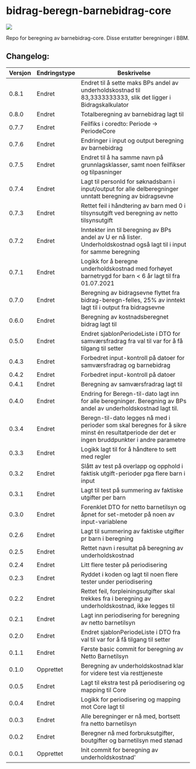 # bidrag-beregn-barnebidrag-core
![](https://github.com/navikt/bidrag-beregn-barnebidrag-core/workflows/maven%20deploy/badge.svg)

Repo for beregning av barnebidrag-core. Disse erstatter beregninger i BBM.

## Changelog:

Versjon | Endringstype | Beskrivelse
--------|--------------|------------
0.8.1   | Endret       | Endret til å sette maks BPs andel av underholdskostnad til 83,3333333333, slik det ligger i Bidragskalkulator
0.8.0   | Endret       | Totalberegning av barnebidrag lagt til
0.7.7   | Endret       | Feilfiks i coredto: Periode -> PeriodeCore
0.7.6   | Endret       | Endringer i input og output beregning av barnebidrag
0.7.5   | Endret       | Endret til å ha samme navn på grunnlagsklasser, samt noen feilfikser og tilpasninger
0.7.4   | Endret       | Lagt til personId for søknadsbarn i input/output for alle delberegninger unntatt beregning av bidragsevne
0.7.3   | Endret       | Rettet feil i håndtering av barn med 0 i tilsynsutgift ved beregning av netto tilsynsutgift
0.7.2   | Endret       | Inntekter inn til beregning av BPs andel av U er nå lister. Underholdskostnad også lagt til i input for samme beregning
0.7.1   | Endret       | Logikk for å beregne underholdskostnad med forhøyet barnetrygd for barn < 6 år lagt til fra 01.07.2021
0.7.0   | Endret       | Beregning av bidragsevne flyttet fra bidrag-beregn-felles, 25% av inntekt lagt til i output fra bidragsevne
0.6.0   | Endret       | Beregning av kostnadsberegnet bidrag lagt til
0.5.0   | Endret       | Endret sjablonPeriodeListe i DTO for samværsfradrag fra val til var for å få tilgang til setter
0.4.3   | Endret       | Forbedret input-kontroll på datoer for samværsfradrag og barnebidrag
0.4.2   | Endret       | Forbedret input-kontroll på datoer
0.4.1   | Endret       | Beregning av samværsfradrag lagt til
0.4.0   | Endret       | Endring for Beregn-til-dato lagt inn for alle beregninger. Beregning av BPs andel av underholdskostnad lagt til.
0.3.4   | Endret       | Beregn-til-dato legges nå med i perioder som skal beregnes for å sikre minst én resultatperiode der det er ingen bruddpunkter i andre parametre
0.3.3   | Endret       | Logikk lagt til for å håndtere to sett med regler
0.3.2   | Endret       | Slått av test på overlapp og opphold i faktisk utgift-perioder pga flere barn i input
0.3.1   | Endret       | Lagt til test på summering av faktiske utgifter per barn
0.3.0   | Endret       | Forenklet DTO for netto barnetilsyn og åpnet for set-metoder på noen av input-variablene
0.2.6   | Endret       | Lagt til summering av faktiske utgifter pr barn i beregning
0.2.5   | Endret       | Rettet navn i resultat på beregning av underholdskostnad
0.2.4   | Endret       | Litt flere tester på periodisering
0.2.3   | Endret       | Ryddet i koden og lagt til noen flere tester under periodisering
0.2.2   | Endret       | Rettet feil, forpleiningsutgifter skal trekkes fra i beregning av underholdskostnad, ikke legges til
0.2.1   | Endret       | Lagt inn periodisering for beregning av netto barnetilsyn
0.2.0   | Endret       | Endret sjablonPeriodeListe i DTO fra val til var for å få tilgang til setter
0.1.1   | Endret       | Første basic commit for beregning av Netto Barnetilsyn
0.1.0   | Opprettet    | Beregning av underholdskostnad klar for videre test via resttjeneste
0.0.5   | Endret       | Lagt til ekstra test på periodisering og mapping til Core
0.0.4   | Endret       | Logikk for periodisering og mapping mot Core lagt til
0.0.3   | Endret       | Alle beregninger er nå med, bortsett fra netto barnetilsyn
0.0.2   | Endret       | Beregner nå med forbruksutgifter, boutgifter og barnetilsyn med stønad
0.0.1   | Opprettet    | Init commit for beregning av underholdskostnad'